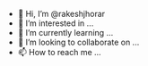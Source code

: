 - 👋 Hi, I’m @rakeshjhorar
- 👀 I’m interested in ...
- 🌱 I’m currently learning ...
- 💞️ I’m looking to collaborate on ...
- 📫 How to reach me ...

<!---
rakeshjhorar/rakeshjhorar is a ✨ special ✨ repository because its `README.md` (this file) appears on your GitHub profile.
You can click the Preview link to take a look at your changes.
--->
